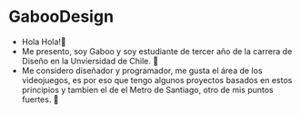 # GabooDesign
- Hola Hola!👋   
- Me presento, soy Gaboo y soy estudiante de tercer año de la carrera de Diseño en la Unviersidad de Chile. 📖  
- Me considero diseñador y programador, me gusta el área de los videojuegos, es por eso que tengo algunos proyectos basados en estos principios y tambien el de el Metro de Santiago, otro de mis puntos fuertes. 💪
